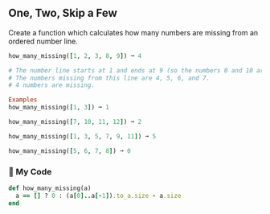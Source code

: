 ## One, Two, Skip a Few

Create a function which calculates how many numbers are missing from an ordered number line.
```ruby
how_many_missing([1, 2, 3, 8, 9]) ➞ 4

# The number line starts at 1 and ends at 9 (so the numbers 0 and 10 aren't missing from it).
# The numbers missing from this line are 4, 5, 6, and 7.
# 4 numbers are missing.

Examples
how_many_missing([1, 3]) ➞ 1

how_many_missing([7, 10, 11, 12]) ➞ 2

how_many_missing([1, 3, 5, 7, 9, 11]) ➞ 5

how_many_missing([5, 6, 7, 8]) ➞ 0
```
### :gem: My Code
```ruby
def how_many_missing(a)
  a == [] ? 0 : (a[0]..a[-1]).to_a.size - a.size
end
```
